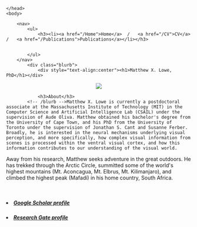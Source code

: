 <html>
	<head>
		<title>Matthew X. Lowe, PhD.</title>

	</head> 
	<body>

		<nav>
    		<ul>
        		<h3><li><a href="/Home">Home</a>  /   <a href="/CV">CV</a>  /   <a href="/Publications">Publications</a></li></h3>
        	
        		
    		</ul>
		</nav>
    		<div class="blurb">
        		<div style="text-align:center"><h1>Matthew X. Lowe, PhD</h1></div>
<div style="text-align:center"><img src="https://i1.rgstatic.net/ii/profile.image/AS%3A538535883427840%401505408368078_l/Matthew_Lowe7.png"></div>
	
				<h3>About</h3>
    		<!-- /blurb -->Matthew X. Lowe is currently a postdoctoral associate at the Massachusetts Institute of Technology (MIT) in the Computer Science and Artificial Intelligence Lab (CSAIL) under the supervision of Aude Oliva. Matthew obtained his bachelor's degree from the University of Cape Town, and his PhD from the University of Toronto under the supervision of Jonathan S. Cant and Susanne Ferber. Broadly, he is interested in the neural mechanisms underlying visual perception, and more specifically, how complex visual information from scenes is processed within the ventral visual cortex, and how this information contributes to our understanding of the visual world. 
		
<p>Away from his research, Matthew seeks adventure in the great outdoors. He has trekked through the Arctic Circle, summitted some of the world's highest mountains (Mt. Aconcagua, Mt. Elbrus, Mt. Kilimanjaro), and climbed the highest peak (Mafadi) in his home country, South Africa.</p>

<br>

<p><h5><li><a href="https://scholar.google.ca/citations?user=aTRL1HMAAAAJ&hl=en">Google Scholar profile</a></li></h5></p>
<p><h5><li><a href="https://www.researchgate.net/profile/Matthew_Lowe7">Research Gate profile</a></li></h5></p>
		<footer> 
		</footer> 

  
